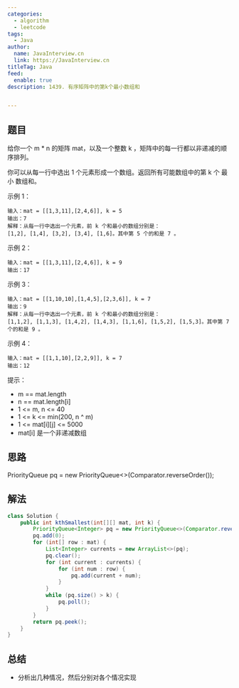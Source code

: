 ```yaml
---
categories:
  - algorithm
  - leetcode
tags:
  - Java
author: 
  name: JavaInterview.cn
  link: https://JavaInterview.cn
titleTag: Java
feed:
  enable: true
description: 1439. 有序矩阵中的第k个最小数组和


---
```


## 题目

给你一个 m * n 的矩阵 mat，以及一个整数 k ，矩阵中的每一行都以非递减的顺序排列。

你可以从每一行中选出 1 个元素形成一个数组。返回所有可能数组中的第 k 个 最小 数组和。



示例 1：

    输入：mat = [[1,3,11],[2,4,6]], k = 5
    输出：7
    解释：从每一行中选出一个元素，前 k 个和最小的数组分别是：
    [1,2], [1,4], [3,2], [3,4], [1,6]。其中第 5 个的和是 7 。  
示例 2：

    输入：mat = [[1,3,11],[2,4,6]], k = 9
    输出：17
示例 3：

    输入：mat = [[1,10,10],[1,4,5],[2,3,6]], k = 7
    输出：9
    解释：从每一行中选出一个元素，前 k 个和最小的数组分别是：
    [1,1,2], [1,1,3], [1,4,2], [1,4,3], [1,1,6], [1,5,2], [1,5,3]。其中第 7 个的和是 9 。
示例 4：

    输入：mat = [[1,1,10],[2,2,9]], k = 7
    输出：12


提示：

* m == mat.length
* n == mat.length[i]
* 1 <= m, n <= 40
* 1 <= k <= min(200, n ^ m)
* 1 <= mat[i][j] <= 5000
* mat[i] 是一个非递减数组

## 思路

PriorityQueue<Integer> pq = new PriorityQueue<>(Comparator.reverseOrder());

## 解法
```java
class Solution {
    public int kthSmallest(int[][] mat, int k) {
        PriorityQueue<Integer> pq = new PriorityQueue<>(Comparator.reverseOrder());
        pq.add(0);
        for (int[] row : mat) {
            List<Integer> currents = new ArrayList<>(pq);
            pq.clear();
            for (int current : currents) {
                for (int num : row) {
                    pq.add(current + num);
                }
            }
            while (pq.size() > k) {
                pq.poll();
            }
        }
        return pq.peek();
    }
}

```

## 总结

- 分析出几种情况，然后分别对各个情况实现 
